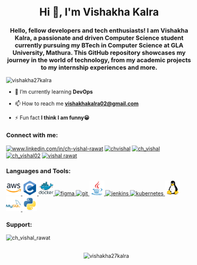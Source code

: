 <h1 align="center">Hi 👋, I'm Vishakha Kalra</h1>
<h3 align="center">Hello, fellow developers and tech enthusiasts! I am Vishakha Kalra, a passionate and driven Computer Science student currently pursuing my BTech in Computer Science at GLA University, Mathura. This GitHub repository showcases my journey in the world of technology, from my academic projects to my internship experiences and more.</h3>

<p align="left"> <img src="https://komarev.com/ghpvc/?username=vishakha27kalra&label=Profile%20views&color=0e75b6&style=flat" alt="vishakha27kalra" /> </p>

- 🌱 I’m currently learning **DevOps**

- 📫 How to reach me **vishakhakalra02@gmail.com**

- ⚡ Fun fact **I think I am funny😀**

<h3 align="left">Connect with me:</h3>
<p align="left">
<a href="https://linkedin.com/in/www.linkedin.com/in/ch-vishal-rawat" target="blank"><img align="center" src="https://raw.githubusercontent.com/rahuldkjain/github-profile-readme-generator/master/src/images/icons/Social/linked-in-alt.svg" alt="www.linkedin.com/in/ch-vishal-rawat" height="30" width="40" /></a>
<a href="https://hashnode.com/chvishal" target="blank"><img align="center" src="https://raw.githubusercontent.com/rahuldkjain/github-profile-readme-generator/master/src/images/icons/Social/hashnode.svg" alt="chvishal" height="30" width="40" /></a>
<a href="https://www.codechef.com/users/ch_vishal" target="blank"><img align="center" src="https://cdn.jsdelivr.net/npm/simple-icons@3.1.0/icons/codechef.svg" alt="ch_vishal" height="30" width="40" /></a>
<a href="https://codeforces.com/profile/ch_vishal02" target="blank"><img align="center" src="https://raw.githubusercontent.com/rahuldkjain/github-profile-readme-generator/master/src/images/icons/Social/codeforces.svg" alt="ch_vishal02" height="30" width="40" /></a>
<a href="https://www.leetcode.com/vishal rawat" target="blank"><img align="center" src="https://raw.githubusercontent.com/rahuldkjain/github-profile-readme-generator/master/src/images/icons/Social/leet-code.svg" alt="vishal rawat" height="30" width="40" /></a>
</p>

<h3 align="left">Languages and Tools:</h3>
<p align="left"> <a href="https://aws.amazon.com" target="_blank" rel="noreferrer"> <img src="https://raw.githubusercontent.com/devicons/devicon/master/icons/amazonwebservices/amazonwebservices-original-wordmark.svg" alt="aws" width="40" height="40"/> </a> <a href="https://www.cprogramming.com/" target="_blank" rel="noreferrer"> <img src="https://raw.githubusercontent.com/devicons/devicon/master/icons/c/c-original.svg" alt="c" width="40" height="40"/> </a> <a href="https://www.docker.com/" target="_blank" rel="noreferrer"> <img src="https://raw.githubusercontent.com/devicons/devicon/master/icons/docker/docker-original-wordmark.svg" alt="docker" width="40" height="40"/> </a> <a href="https://www.figma.com/" target="_blank" rel="noreferrer"> <img src="https://www.vectorlogo.zone/logos/figma/figma-icon.svg" alt="figma" width="40" height="40"/> </a> <a href="https://git-scm.com/" target="_blank" rel="noreferrer"> <img src="https://www.vectorlogo.zone/logos/git-scm/git-scm-icon.svg" alt="git" width="40" height="40"/> </a> <a href="https://www.java.com" target="_blank" rel="noreferrer"> <img src="https://raw.githubusercontent.com/devicons/devicon/master/icons/java/java-original.svg" alt="java" width="40" height="40"/> </a> <a href="https://www.jenkins.io" target="_blank" rel="noreferrer"> <img src="https://www.vectorlogo.zone/logos/jenkins/jenkins-icon.svg" alt="jenkins" width="40" height="40"/> </a> <a href="https://kubernetes.io" target="_blank" rel="noreferrer"> <img src="https://www.vectorlogo.zone/logos/kubernetes/kubernetes-icon.svg" alt="kubernetes" width="40" height="40"/> </a> <a href="https://www.linux.org/" target="_blank" rel="noreferrer"> <img src="https://raw.githubusercontent.com/devicons/devicon/master/icons/linux/linux-original.svg" alt="linux" width="40" height="40"/> </a> <a href="https://www.mysql.com/" target="_blank" rel="noreferrer"> <img src="https://raw.githubusercontent.com/devicons/devicon/master/icons/mysql/mysql-original-wordmark.svg" alt="mysql" width="40" height="40"/> </a> <a href="https://www.python.org" target="_blank" rel="noreferrer"> <img src="https://raw.githubusercontent.com/devicons/devicon/master/icons/python/python-original.svg" alt="python" width="40" height="40"/> </a> </p>

<h3 align="left">Support:</h3>
<p><a href="https://www.buymeacoffee.com/ch_vishal_rawat"> <img align="left" src="https://cdn.buymeacoffee.com/buttons/v2/default-yellow.png" height="50" width="210" alt="ch_vishal_rawat" /></a></p><br><br>

<p><img align="center" src="https://github-readme-stats.vercel.app/api/top-langs?username=vishakha27kalra&show_icons=true&locale=en&layout=compact" alt="vishakha27kalra" /></p>

